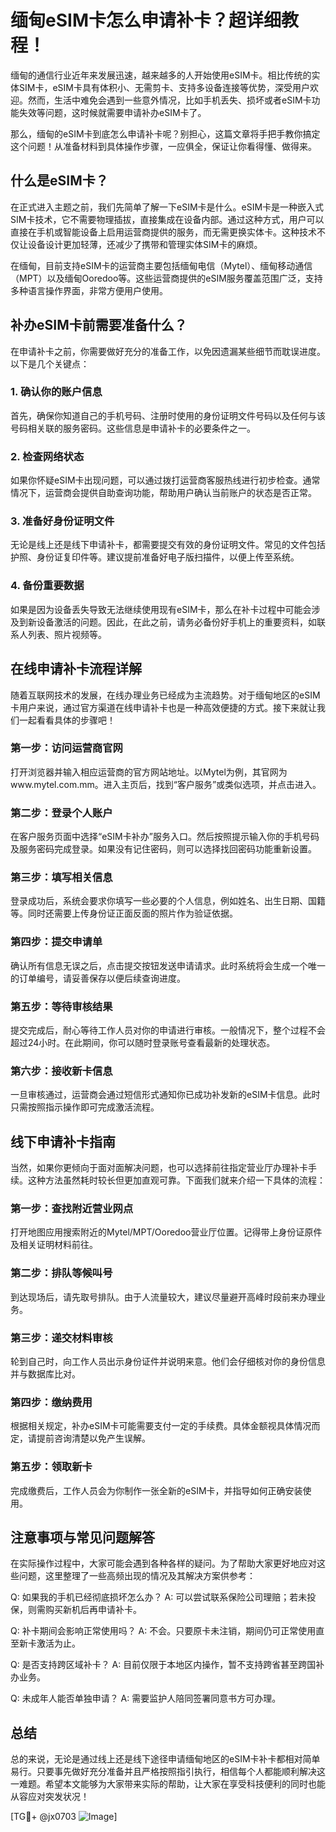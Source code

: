 # 缅甸eSIM卡怎么申请补卡？超详细教程！

缅甸的通信行业近年来发展迅速，越来越多的人开始使用eSIM卡。相比传统的实体SIM卡，eSIM卡具有体积小、无需剪卡、支持多设备连接等优势，深受用户欢迎。然而，生活中难免会遇到一些意外情况，比如手机丢失、损坏或者eSIM卡功能失效等问题，这时候就需要申请补办eSIM卡了。

那么，缅甸的eSIM卡到底怎么申请补卡呢？别担心，这篇文章将手把手教你搞定这个问题！从准备材料到具体操作步骤，一应俱全，保证让你看得懂、做得来。

## 什么是eSIM卡？

在正式进入主题之前，我们先简单了解一下eSIM卡是什么。eSIM卡是一种嵌入式SIM卡技术，它不需要物理插拔，直接集成在设备内部。通过这种方式，用户可以直接在手机或智能设备上启用运营商提供的服务，而无需更换实体卡。这种技术不仅让设备设计更加轻薄，还减少了携带和管理实体SIM卡的麻烦。

在缅甸，目前支持eSIM卡的运营商主要包括缅甸电信（Mytel）、缅甸移动通信（MPT）以及缅甸Ooredoo等。这些运营商提供的eSIM服务覆盖范围广泛，支持多种语言操作界面，非常方便用户使用。

## 补办eSIM卡前需要准备什么？

在申请补卡之前，你需要做好充分的准备工作，以免因遗漏某些细节而耽误进度。以下是几个关键点：

### 1. 确认你的账户信息

首先，确保你知道自己的手机号码、注册时使用的身份证明文件号码以及任何与该号码相关联的服务密码。这些信息是申请补卡的必要条件之一。

### 2. 检查网络状态

如果你怀疑eSIM卡出现问题，可以通过拨打运营商客服热线进行初步检查。通常情况下，运营商会提供自助查询功能，帮助用户确认当前账户的状态是否正常。

### 3. 准备好身份证明文件

无论是线上还是线下申请补卡，都需要提交有效的身份证明文件。常见的文件包括护照、身份证复印件等。建议提前准备好电子版扫描件，以便上传至系统。

### 4. 备份重要数据

如果是因为设备丢失导致无法继续使用现有eSIM卡，那么在补卡过程中可能会涉及到新设备激活的问题。因此，在此之前，请务必备份好手机上的重要资料，如联系人列表、照片视频等。

## 在线申请补卡流程详解

随着互联网技术的发展，在线办理业务已经成为主流趋势。对于缅甸地区的eSIM卡用户来说，通过官方渠道在线申请补卡也是一种高效便捷的方式。接下来就让我们一起看看具体的步骤吧！

### 第一步：访问运营商官网

打开浏览器并输入相应运营商的官方网站地址。以Mytel为例，其官网为www.mytel.com.mm。进入主页后，找到“客户服务”或类似选项，并点击进入。

### 第二步：登录个人账户

在客户服务页面中选择“eSIM卡补办”服务入口。然后按照提示输入你的手机号码及服务密码完成登录。如果没有记住密码，则可以选择找回密码功能重新设置。

### 第三步：填写相关信息

登录成功后，系统会要求你填写一些必要的个人信息，例如姓名、出生日期、国籍等。同时还需要上传身份证正面反面的照片作为验证依据。

### 第四步：提交申请单

确认所有信息无误之后，点击提交按钮发送申请请求。此时系统将会生成一个唯一的订单编号，请妥善保存以便后续查询进度。

### 第五步：等待审核结果

提交完成后，耐心等待工作人员对你的申请进行审核。一般情况下，整个过程不会超过24小时。在此期间，你可以随时登录账号查看最新的处理状态。

### 第六步：接收新卡信息

一旦审核通过，运营商会通过短信形式通知你已成功补发新的eSIM卡信息。此时只需按照指示操作即可完成激活流程。

## 线下申请补卡指南

当然，如果你更倾向于面对面解决问题，也可以选择前往指定营业厅办理补卡手续。这种方法虽然耗时较长但更加直观可靠。下面我们就来介绍一下具体的流程：

### 第一步：查找附近营业网点

打开地图应用搜索附近的Mytel/MPT/Ooredoo营业厅位置。记得带上身份证原件及相关证明材料前往。

### 第二步：排队等候叫号

到达现场后，请先取号排队。由于人流量较大，建议尽量避开高峰时段前来办理业务。

### 第三步：递交材料审核

轮到自己时，向工作人员出示身份证件并说明来意。他们会仔细核对你的身份信息并与数据库比对。

### 第四步：缴纳费用

根据相关规定，补办eSIM卡可能需要支付一定的手续费。具体金额视具体情况而定，请提前咨询清楚以免产生误解。

### 第五步：领取新卡

完成缴费后，工作人员会为你制作一张全新的eSIM卡，并指导如何正确安装使用。

## 注意事项与常见问题解答

在实际操作过程中，大家可能会遇到各种各样的疑问。为了帮助大家更好地应对这些问题，这里整理了一些高频出现的情况及其解决方案供参考：

Q: 如果我的手机已经彻底损坏怎么办？
A: 可以尝试联系保险公司理赔；若未投保，则需购买新机后再申请补卡。

Q: 补卡期间会影响正常使用吗？
A: 不会。只要原卡未注销，期间仍可正常使用直至新卡激活为止。

Q: 是否支持跨区域补卡？
A: 目前仅限于本地区内操作，暂不支持跨省甚至跨国补办业务。

Q: 未成年人能否单独申请？
A: 需要监护人陪同签署同意书方可办理。

## 总结

总的来说，无论是通过线上还是线下途径申请缅甸地区的eSIM卡补卡都相对简单易行。只要事先做好充分准备并且严格按照指引执行，相信每个人都能顺利解决这一难题。希望本文能够为大家带来实际的帮助，让大家在享受科技便利的同时也能从容应对突发状况！

[TG💪+ @jx0703 ![Image](https://github.com/user-attachments/assets/dbca1d08-cadb-493c-b0ec-ad6f7a83f270)]